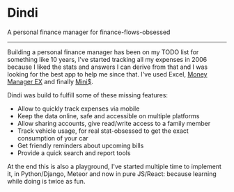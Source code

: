 # Dindi
A personal finance manager for finance-flows-obsessed

-----

Building a personal finance manager has been on my TODO list for something like 10 years,
I've started tracking all my expenses in 2006 because I liked the stats and answers I can derive
 from that and I was looking for the best app to help me since that.
I've used Excel, [Money Manager EX](http://www.moneymanagerex.org/) and finally 
[Mini$](https://www.macupdate.com/app/mac/25726/collapsible-company-menu).

Dindi was build to fulfill some of these missing features:

* Allow to quickly track expenses via mobile
* Keep the data online, safe and accessible on multiple platforms
* Allow sharing accounts, give read/write access to a family member
* Track vehicle usage, for real stat-obsessed to get the exact consumption of your car
* Get friendly reminders about upcoming bills
* Provide a quick search and report tools

At the end this is also a playground, I've started multiple time to implement it,
in Python/Django, Meteor and now in pure JS/React: because learning while doing is twice as fun.
